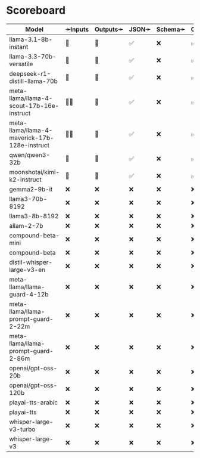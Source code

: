 # Scoreboard

| Model                                         | ➛Inputs   | Outputs➛   | JSON➛   | Schema➛   | Chat | Stream | Tools | Batch | Seed | Files | Citations | Think | Logprobs |
| --------------------------------------------- | --------- | ---------- | ------- | --------- | ---- | ------ | ----- | ----- | ---- | ----- | --------- | ----- | -------- |
| llama-3.1-8b-instant                          | 💬        | 💬         | ✅      | ❌        | ✅   | ✅     | 💨🧐  | ❌    | ✅   | ❌    | ❌        | ❌    | ❌       |
| llama-3.3-70b-versatile                       | 💬        | 💬         | ✅      | ❌        | ✅   | ✅     | 💨🧐  | ❌    | ✅   | ❌    | ❌        | ❌    | ❌       |
| deepseek-r1-distill-llama-70b                 | 💬        | 💬         | ✅      | ❌        | ✅   | ✅     | 💨🧐  | ❌    | ✅   | ❌    | ❌        | ✅    | ❌       |
| meta-llama/llama-4-scout-17b-16e-instruct     | 💬📸      | 💬         | ✅      | ❌        | ✅   | ✅     | 💨🧐  | ❌    | ✅   | ❌    | ❌        | ❌    | ❌       |
| meta-llama/llama-4-maverick-17b-128e-instruct | 💬📸      | 💬         | ✅      | ❌        | ✅   | ✅     | 💨🧐  | ❌    | ✅   | ❌    | ❌        | ❌    | ❌       |
| qwen/qwen3-32b                                | 💬        | 💬         | ✅      | ❌        | ✅   | ✅     | 💨🧐  | ❌    | ✅   | ❌    | ❌        | ✅    | ❌       |
| moonshotai/kimi-k2-instruct                   | 💬        | 💬         | ✅      | ❌        | ✅   | ✅     | 💨🧐  | ❌    | ✅   | ❌    | ❌        | ❌    | ❌       |
| gemma2-9b-it                                  | ❌        | ❌         | ❌      | ❌        | ❌   | ❌     | ❌    | ❌    | ❌   | ❌    | ❌        | ❌    | ❌       |
| llama3-70b-8192                               | ❌        | ❌         | ❌      | ❌        | ❌   | ❌     | ❌    | ❌    | ❌   | ❌    | ❌        | ❌    | ❌       |
| llama3-8b-8192                                | ❌        | ❌         | ❌      | ❌        | ❌   | ❌     | ❌    | ❌    | ❌   | ❌    | ❌        | ❌    | ❌       |
| allam-2-7b                                    | ❌        | ❌         | ❌      | ❌        | ❌   | ❌     | ❌    | ❌    | ❌   | ❌    | ❌        | ❌    | ❌       |
| compound-beta-mini                            | ❌        | ❌         | ❌      | ❌        | ❌   | ❌     | ❌    | ❌    | ❌   | ❌    | ❌        | ❌    | ❌       |
| compound-beta                                 | ❌        | ❌         | ❌      | ❌        | ❌   | ❌     | ❌    | ❌    | ❌   | ❌    | ❌        | ❌    | ❌       |
| distil-whisper-large-v3-en                    | ❌        | ❌         | ❌      | ❌        | ❌   | ❌     | ❌    | ❌    | ❌   | ❌    | ❌        | ❌    | ❌       |
| meta-llama/llama-guard-4-12b                  | ❌        | ❌         | ❌      | ❌        | ❌   | ❌     | ❌    | ❌    | ❌   | ❌    | ❌        | ❌    | ❌       |
| meta-llama/llama-prompt-guard-2-22m           | ❌        | ❌         | ❌      | ❌        | ❌   | ❌     | ❌    | ❌    | ❌   | ❌    | ❌        | ❌    | ❌       |
| meta-llama/llama-prompt-guard-2-86m           | ❌        | ❌         | ❌      | ❌        | ❌   | ❌     | ❌    | ❌    | ❌   | ❌    | ❌        | ❌    | ❌       |
| openai/gpt-oss-20b                            | ❌        | ❌         | ❌      | ❌        | ❌   | ❌     | ❌    | ❌    | ❌   | ❌    | ❌        | ❌    | ❌       |
| openai/gpt-oss-120b                           | ❌        | ❌         | ❌      | ❌        | ❌   | ❌     | ❌    | ❌    | ❌   | ❌    | ❌        | ❌    | ❌       |
| playai-tts-arabic                             | ❌        | ❌         | ❌      | ❌        | ❌   | ❌     | ❌    | ❌    | ❌   | ❌    | ❌        | ❌    | ❌       |
| playai-tts                                    | ❌        | ❌         | ❌      | ❌        | ❌   | ❌     | ❌    | ❌    | ❌   | ❌    | ❌        | ❌    | ❌       |
| whisper-large-v3-turbo                        | ❌        | ❌         | ❌      | ❌        | ❌   | ❌     | ❌    | ❌    | ❌   | ❌    | ❌        | ❌    | ❌       |
| whisper-large-v3                              | ❌        | ❌         | ❌      | ❌        | ❌   | ❌     | ❌    | ❌    | ❌   | ❌    | ❌        | ❌    | ❌       |
